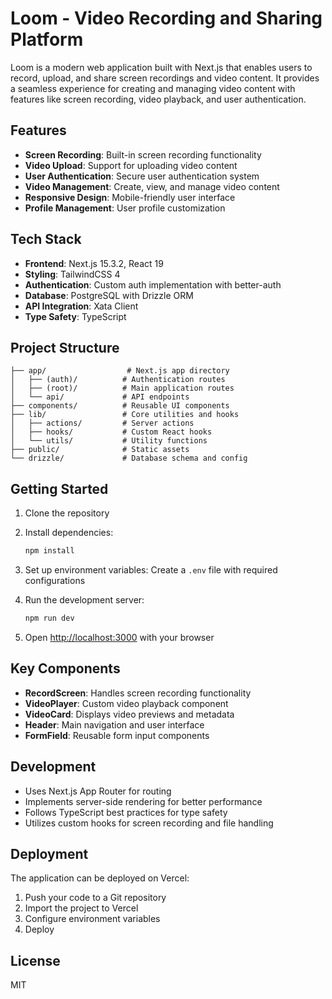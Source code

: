 # Loom - Video Recording and Sharing Platform

Loom is a modern web application built with Next.js that enables users to record, upload, and share screen recordings and video content. It provides a seamless experience for creating and managing video content with features like screen recording, video playback, and user authentication.

## Features

- **Screen Recording**: Built-in screen recording functionality
- **Video Upload**: Support for uploading video content
- **User Authentication**: Secure user authentication system
- **Video Management**: Create, view, and manage video content
- **Responsive Design**: Mobile-friendly user interface
- **Profile Management**: User profile customization

## Tech Stack

- **Frontend**: Next.js 15.3.2, React 19
- **Styling**: TailwindCSS 4
- **Authentication**: Custom auth implementation with better-auth
- **Database**: PostgreSQL with Drizzle ORM
- **API Integration**: Xata Client
- **Type Safety**: TypeScript

## Project Structure

```
├── app/                  # Next.js app directory
│   ├── (auth)/          # Authentication routes
│   ├── (root)/          # Main application routes
│   └── api/             # API endpoints
├── components/          # Reusable UI components
├── lib/                 # Core utilities and hooks
│   ├── actions/         # Server actions
│   ├── hooks/           # Custom React hooks
│   └── utils/           # Utility functions
├── public/              # Static assets
└── drizzle/             # Database schema and config
```

## Getting Started

1. Clone the repository
2. Install dependencies:
   ```bash
   npm install
   ```
3. Set up environment variables:
   Create a `.env` file with required configurations

4. Run the development server:

   ```bash
   npm run dev
   ```

5. Open [http://localhost:3000](http://localhost:3000) with your browser

## Key Components

- **RecordScreen**: Handles screen recording functionality
- **VideoPlayer**: Custom video playback component
- **VideoCard**: Displays video previews and metadata
- **Header**: Main navigation and user interface
- **FormField**: Reusable form input components

## Development

- Uses Next.js App Router for routing
- Implements server-side rendering for better performance
- Follows TypeScript best practices for type safety
- Utilizes custom hooks for screen recording and file handling

## Deployment

The application can be deployed on Vercel:

1. Push your code to a Git repository
2. Import the project to Vercel
3. Configure environment variables
4. Deploy

## License

MIT
